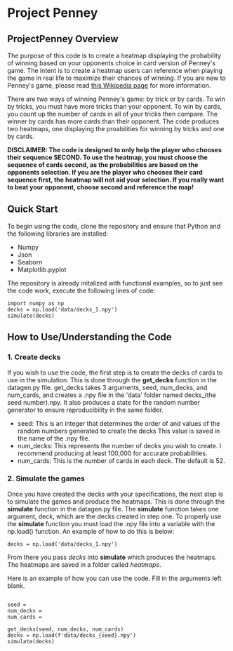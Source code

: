 # Project Penney
## ProjectPenney Overview

The purpose of this code is to create a heatmap displaying the probability of winning based on your opponents choice in card version of Penney's game. The intent is to create a heatmap users can reference when playing the game in real life to maximize their chances of winning. If you are new to Penney's game, please read [this Wikipedia page](https://en.wikipedia.org/wiki/Penney%27s_game) for more information.

There are two ways of winning Penney's game: by trick or by cards. To win by tricks, you must have more tricks than your opponent. To win by cards, you count up the number of cards in all of your tricks then compare. The winner by cards has more cards than their opponent. The code produces two heatmaps, one displaying the proabilities for winning by tricks and one by cards.

**DISCLAIMER: The code is designed to only help the player who chooses their sequence SECOND. To use the heatmap, you must choose the sequence of cards second, as the probabilities are based on the opponents selection. If you are the player who chooses their card sequence first, the heatmap will not aid your selection. If you really want to beat your opponent, choose second and reference the map!**


## Quick Start

To begin using the code, clone the repository and ensure that Python and the following libraries are installed:
- Numpy
- Json
- Seaborn
- Matplotlib.pyplot

The repository is already initalized with functional examples, so to just see the code work, execute the following lines of code:

```from src.datagen import get_decks, game, simulate
import numpy as np
decks = np.load('data/decks_1.npy')
simulate(decks)
```


## How to Use/Understanding the Code
### 1. Create decks

If you wish to use the code, the first step is to create the decks of cards to use in the simulation. This is done through the **get_decks** function in the datagen.py file. get_decks takes 3 arguments, seed, num_decks, and num_cards, and creates a .npy file in the 'data' folder named decks_(the seed number).npy. It also produces a state for the random number generator to ensure reproducibility in the same folder.

- seed: This is an integer that determines the order of and values of the random numbers generated to create the decks This value is saved in the name of the .npy file.
- num_decks: This represents the number of decks you wish to create. I recommend producing at least 100,000 for accurate probabilities.
- num_cards: This is the number of cards in each deck. The default is 52.


### 2. Simulate the games

Once you have created the decks with your specifications, the next step is to simulate the games and produce the heatmaps. This is done through the **simulate** function in the datagen.py file. The **simulate** function takes one argument, deck, which are the decks created in step one. To properly use the **simulate** function you must load the .npy file into a variable with the np.load() function. An example of how to do this is below:
```import numpy as np
decks = np.load('data/decks_1.npy')
```
From there you pass *decks* into **simulate** which produces the heatmaps. The heatmaps are saved in a folder called *heatmaps*.


Here is an example of how you can use the code. Fill in the arguments left blank.

```from src.datagen import get_decks, game, simulate

seed = 
num_decks = 
num_cards = 

get_decks(seed, num_decks, num_cards)
decks = np.load(f'data/decks_{seed}.npy')
simulate(decks)
```




